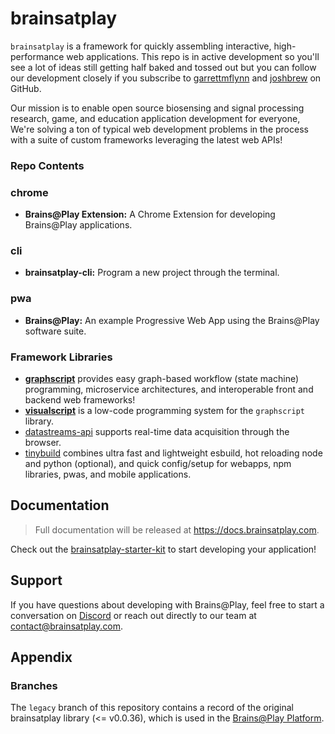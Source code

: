 # brainsatplay
`brainsatplay` is a framework for quickly assembling interactive, high-performance web applications. This repo is in active development so you'll see a lot of ideas still getting half baked and tossed out but you can follow our development closely if you subscribe to [garrettmflynn](https://github.com/garrettmflynn) and [joshbrew](https://github.com/joshbrew) on GitHub.

Our mission is to enable open source biosensing and signal processing research, game, and education application development for everyone, We're solving a ton of typical web development problems in the process with a suite of custom frameworks leveraging the latest web APIs!

### Repo Contents
### chrome
- **Brains@Play Extension:** A Chrome Extension for developing Brains@Play applications.

### cli
- **brainsatplay-cli:** Program a new project through the terminal.

### pwa
- **Brains@Play:** An example Progressive Web App using the Brains@Play software suite.

### Framework Libraries
- [**graphscript**](https://github.com/brainsatplay/graphscript) provides easy graph-based workflow (state machine) programming, microservice architectures, and interoperable front and backend web frameworks!
- [**visualscript**](https://github.com/brainsatplay/visualscript) is a low-code programming system for the `graphscript` library.
- [datastreams-api](https://github.com/brainsatplay/datastreams-api) supports real-time data acquisition through the browser.
- [tinybuild](https://github.com/brainsatplay/tinybuild) combines ultra fast and lightweight esbuild, hot reloading node and python (optional), and quick config/setup for webapps, npm libraries, pwas, and mobile applications.

## Documentation
> Full documentation will be released at https://docs.brainsatplay.com.

Check out the [brainsatplay-starter-kit](https://github.com/brainsatplay/brainsatplay-starter-kit) to start developing your application!

## Support
If you have questions about developing with Brains@Play, feel free to start a conversation on [Discord](https://discord.gg/tQ8P79tw8j) or reach out directly to our team at [contact@brainsatplay.com](mailto:contact@brainsatplay.com).


## Appendix
### Branches
The `legacy` branch of this repository contains a record of the original brainsatplay library (<= v0.0.36), which is used in the [Brains@Play Platform](https://github.com/brainsatplay/platform).

